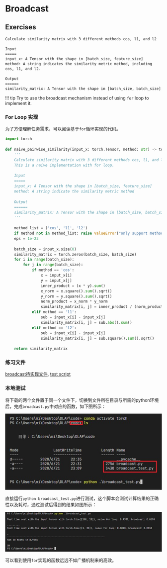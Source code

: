 # Broadcast

## Exercises

```
Calculate similarity matrix with 3 different methods cos, l1, and l2

Input
=====
input_x: A Tensor with the shape in [batch_size, feature_size]
method: A string indicates the similarity metric method, including cos, l1, and l2.

Output
======
similarity_matrix: A Tensor with the shape in [batch_size, batch_size]
```

!!! tip
    Try to use the broadcast mechanism instead of using `for` loop to implement it.

### For Loop 实现
为了方便理解任务需求，可以阅读基于`for`循环实现的代码。

```python
import torch

def naive_pairwise_similarity(input_x: torch.Tensor, method: str) -> torch.Tensor:
    '''
    Calculate similarity matrix with 3 different methods cos, l1, and l2.
    This is a naive implementation with for loop.

    Input
    =====
    input_x: A Tensor with the shape in [batch_size, feature_size]
    method: A string indicate the similarity metric method

    Output
    ======
    similarity_matrix: A Tensor with the shape in [batch_size, batch_size]
    '''

    method_list = ('cos', 'l1', 'l2')
    if method not in method_list: raise ValueError("only support method in {}".format(method_list))
    eps = 1e-23

    batch_size = input_x.size(0)
    similarity_matrix = torch.zeros(batch_size, batch_size)
    for i in range(batch_size):
        for j in range(batch_size):
            if method == 'cos':
                x = input_x[i]
                y = input_x[j]
                inner_product = (x * y).sum()
                x_norm = x.square().sum().sqrt()
                y_norm = y.square().sum().sqrt()
                norm_product = x_norm * y_norm
                similarity_matrix[i, j] = inner_product / (norm_product + eps)
            elif method == 'l1':
                sub = input_x[i] - input_x[j]
                similarity_matrix[i, j] = sub.abs().sum()
            elif method == 'l2':
                sub = input_x[i] - input_x[j]
                similarity_matrix[i, j] = sub.square().sum().sqrt()

    return similarity_matrix
```

### 练习文件
[broadcast待实现文件](./assets/broadcast/broadcast.py), [test script](./assets/broadcast/broadcast_test.py)

### 本地测试
将下载的两个文件置于同一个文件下，切换到文件所在目录与所需的python环境后，完成`broadcast.py`中对应的函数，如下图所示：

![](./assets/broadcast/test1.jpg)

直接运行`python broadcast_test.py`进行测试，这个脚本会测试计算结果的正确性以及耗时，通过测试后得到的结果如图所示：

![](./assets/broadcast/test2.jpg)

可以看到使用`for`实现的函数远远不如广播机制来的高效。